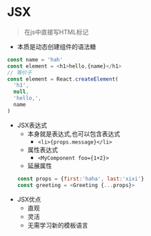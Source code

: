 # JSX
>在js中直接写HTML标记
- 本质是动态创建组件的语法糖
```javascript
const name = 'hah'
const element = <h1>hello,{name}</h1>
// 等价于
const element = React.createElement(
  'h1',
  null,
  'hello,',
  name
)
```
- JSX表达式
  - 本身就是表达式,也可以包含表达式
    - `<li>{props.message}</li>`
  - 属性表达式
    - `<MyComponent foo={1+2}>`
  - 延展属性
  ```javascript
  const props = {first:'haha', last:'xixi'}
  const greeting = <Greeting {...props}>
  ```
- JSX优点
  - 直观
  - 灵活
  - 无需学习新的模板语言
  